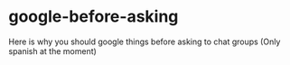# google-before-asking
Here is why you should google things before asking to chat groups (Only spanish at the moment)
